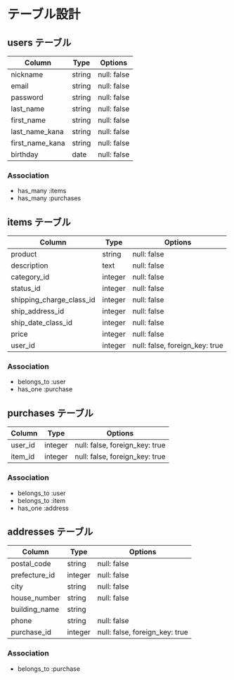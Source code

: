 # テーブル設計

## users テーブル

| Column          | Type   | Options     |
| --------------- | ------ | ----------- |
| nickname        | string | null: false |
| email           | string | null: false |
| password        | string | null: false |
| last_name       | string | null: false |
| first_name      | string | null: false |
| last_name_kana  | string | null: false |
| first_name_kana | string | null: false |
| birthday        | date | null: false |

### Association

- has_many :items
- has_many :purchases


## items テーブル

| Column                | Type   | Options     |
| --------------------- | ------ | ----------- |
| product               | string | null: false |
| description           | text   | null: false |
| category_id           | integer | null: false |
| status_id             | integer | null: false |
| shipping_charge_class_id | integer | null: false |
| ship_address_id       | integer | null: false |
| ship_date_class_id    | integer | null: false |
| price                 | integer | null: false |
| user_id               | integer | null: false, foreign_key: true |

### Association

- belongs_to :user
- has_one :purchase


## purchases テーブル

| Column  | Type   | Options     |
| ------- | ------ | ----------- |
| user_id | integer | null: false, foreign_key: true |
| item_id | integer | null: false, foreign_key: true |

### Association

- belongs_to :user
- belongs_to :item
- has_one :address


## addresses テーブル

| Column        | Type   | Options     |
| ------------- | ------ | ----------- |
| postal_code   | string | null: false |
| prefecture_id | integer | null: false |
| city          | string | null: false |
| house_number  | string | null: false |
| building_name | string |  |
| phone         | string | null: false |
| purchase_id   | integer | null: false, foreign_key: true |

### Association

- belongs_to :purchase